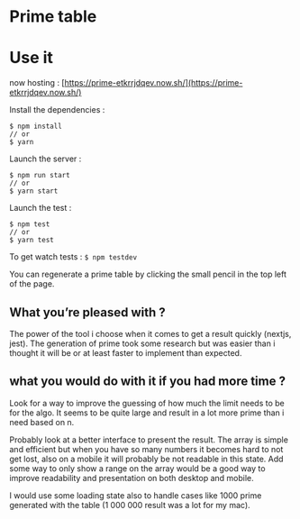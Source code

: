 # Prime table

# Use it

now hosting : [https://prime-etkrrjdqev.now.sh/](https://prime-etkrrjdqev.now.sh/)

Install the dependencies :

```
$ npm install
// or
$ yarn
```

Launch the server :

```
$ npm run start
// or
$ yarn start
```

Launch the test :

```
$ npm test
// or
$ yarn test
```

To get watch tests : `$ npm testdev`

You can regenerate a prime table by clicking the small pencil in the top left of the page.

## What you’re pleased with ?

The power of the tool i choose when it comes to get a result quickly (nextjs, jest).
The generation of prime took some research but was easier than i thought it will be or at least faster to implement than expected.

## what you would do with it if you had more time ?

Look for a way to improve the guessing of how much the limit needs to be for the algo. It seems to be quite large and result in a lot more prime than i need based on n.

Probably look at a better interface to present the result. The array is simple and efficient but when you have so many numbers it becomes hard to not get lost, also on a mobile it will probably be not readable in this state. Add some way to only show a range on the array would be a good way to improve readability and presentation on both desktop and mobile.

I would use some loading state also to handle cases like 1000 prime generated with the table (1 000 000 result was a lot for my mac).

